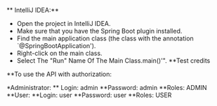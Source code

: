 ** IntelliJ IDEA:**


* Open the project in IntelliJ IDEA.
* Make sure that you have the Spring Boot plugin installed.
* Find the main application class (the class with the annotation `@SpringBootApplication').
* Right-click on the main class.
* Select The "Run" Name Of The Main Class.main()'".
**Test credits

**To use the API with authorization:

*Administrator:
** Login: admin
**Password: admin
**Roles: ADMIN
**User:
**Login: user
**Password: user
**Roles: USER
